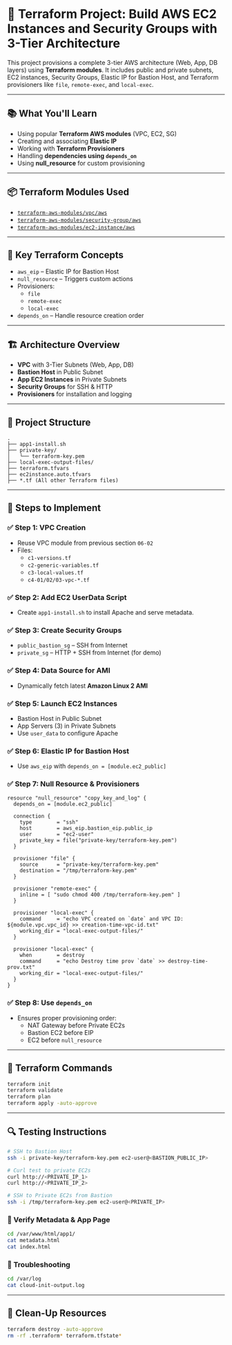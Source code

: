 # 🚀 Terraform Project: Build AWS EC2 Instances and Security Groups with 3-Tier Architecture

This project provisions a complete 3-tier AWS architecture (Web, App, DB layers) using **Terraform modules**. It includes public and private subnets, EC2 instances, Security Groups, Elastic IP for Bastion Host, and Terraform provisioners like `file`, `remote-exec`, and `local-exec`.

---

## 📚 What You'll Learn

- Using popular **Terraform AWS modules** (VPC, EC2, SG)
- Creating and associating **Elastic IP**
- Working with **Terraform Provisioners**
- Handling **dependencies using `depends_on`**
- Using **null_resource** for custom provisioning

---

## 📦 Terraform Modules Used

- [`terraform-aws-modules/vpc/aws`](https://github.com/terraform-aws-modules/terraform-aws-vpc)
- [`terraform-aws-modules/security-group/aws`](https://github.com/terraform-aws-modules/terraform-aws-security-group)
- [`terraform-aws-modules/ec2-instance/aws`](https://github.com/terraform-aws-modules/terraform-aws-ec2-instance)

---

## 🧠 Key Terraform Concepts

- `aws_eip` – Elastic IP for Bastion Host
- `null_resource` – Triggers custom actions
- Provisioners:
  - `file`
  - `remote-exec`
  - `local-exec`
- `depends_on` – Handle resource creation order

---

## 🏗️ Architecture Overview

- **VPC** with 3-Tier Subnets (Web, App, DB)
- **Bastion Host** in Public Subnet
- **App EC2 Instances** in Private Subnets
- **Security Groups** for SSH & HTTP
- **Provisioners** for installation and logging

---

## 📁 Project Structure

```
.
├── app1-install.sh
├── private-key/
│   └── terraform-key.pem
├── local-exec-output-files/
├── terraform.tfvars
├── ec2instance.auto.tfvars
├── *.tf (All other Terraform files)
```

---

## 🚀 Steps to Implement

### ✅ Step 1: VPC Creation

- Reuse VPC module from previous section `06-02`
- Files:
  - `c1-versions.tf`
  - `c2-generic-variables.tf`
  - `c3-local-values.tf`
  - `c4-01/02/03-vpc-*.tf`

### ✅ Step 2: Add EC2 UserData Script

- Create `app1-install.sh` to install Apache and serve metadata.

### ✅ Step 3: Create Security Groups

- `public_bastion_sg` – SSH from Internet
- `private_sg` – HTTP + SSH from Internet (for demo)

### ✅ Step 4: Data Source for AMI

- Dynamically fetch latest **Amazon Linux 2 AMI**

### ✅ Step 5: Launch EC2 Instances

- Bastion Host in Public Subnet
- App Servers (3) in Private Subnets
- Use `user_data` to configure Apache

### ✅ Step 6: Elastic IP for Bastion Host

- Use `aws_eip` with `depends_on = [module.ec2_public]`

### ✅ Step 7: Null Resource & Provisioners

```hcl
resource "null_resource" "copy_key_and_log" {
  depends_on = [module.ec2_public]

  connection {
    type        = "ssh"
    host        = aws_eip.bastion_eip.public_ip
    user        = "ec2-user"
    private_key = file("private-key/terraform-key.pem")
  }

  provisioner "file" {
    source      = "private-key/terraform-key.pem"
    destination = "/tmp/terraform-key.pem"
  }

  provisioner "remote-exec" {
    inline = [ "sudo chmod 400 /tmp/terraform-key.pem" ]
  }

  provisioner "local-exec" {
    command     = "echo VPC created on `date` and VPC ID: ${module.vpc.vpc_id} >> creation-time-vpc-id.txt"
    working_dir = "local-exec-output-files/"
  }

  provisioner "local-exec" {
    when        = destroy
    command     = "echo Destroy time prov `date` >> destroy-time-prov.txt"
    working_dir = "local-exec-output-files/"
  }
}
```

### ✅ Step 8: Use `depends_on`

- Ensures proper provisioning order:
  - NAT Gateway before Private EC2s
  - Bastion EC2 before EIP
  - EC2 before `null_resource`

---

## 🔧 Terraform Commands

```bash
terraform init
terraform validate
terraform plan
terraform apply -auto-approve
```

---

## 🔍 Testing Instructions

```bash
# SSH to Bastion Host
ssh -i private-key/terraform-key.pem ec2-user@<BASTION_PUBLIC_IP>

# Curl test to private EC2s
curl http://<PRIVATE_IP_1>
curl http://<PRIVATE_IP_2>

# SSH to Private EC2s from Bastion
ssh -i /tmp/terraform-key.pem ec2-user@<PRIVATE_IP>
```

### 🧪 Verify Metadata & App Page

```bash
cd /var/www/html/app1/
cat metadata.html
cat index.html
```

### 📄 Troubleshooting

```bash
cd /var/log
cat cloud-init-output.log
```

---

## 🧹 Clean-Up Resources

```bash
terraform destroy -auto-approve
rm -rf .terraform* terraform.tfstate*
```



